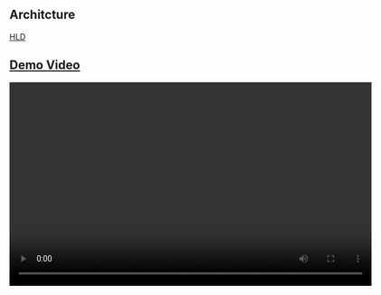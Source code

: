 ## Architcture
<a href="./docs/HLD_v1.md">HLD

## Demo Video

<video width="640" height="360" controls>
  <source src="./docs/DEMO.mp4" type="video/mp4">
  Your browser does not support the video tag.
</video>
